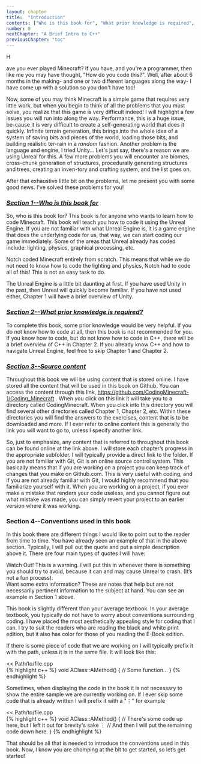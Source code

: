 ```yaml
---
layout: chapter
title:  "Introduction"
contents: ["Who is this book for", "What prior knowledge is required", "Source content", "Conventions used in this book"]
number: 0
nextChapter: "A Brief Intro to C++"
previousChapter: "toc"
---
```

<p class="drop-cap">H</p>ave you ever played Minecraft? If you have, and you're a programmer, then like me you may have thought, "How do you code this?". Well, after about 6 months in the making- and one or two different languages along the way- I have come up with a solution so you don't have too!

Now, some of you may think Minecraft is a simple game that requires very little work, but when you begin to think of all the problems that you must solve, you realize that this game is very difficult indeed! I will highlight a few issues you will run into along the way. Performance, this is a huge issue, be-cause it is very difficult to create a self-generating world that does it quickly. Infinite terrain generation, this brings into the whole idea of a system of saving bits and pieces of the world, loading those bits, and building realistic ter-rain in a *random* fashion. Another problem is the language and engine, I tried Unity... Let's just say, there's a reason we are using Unreal for this. A few more problems you will encounter are biomes, cross-chunk generation of structures, procedurally generating structures and trees, creating an inven-tory and crafting system, and the list goes on.

After that exhaustive little bit on the problems, let me present you with some good news. I've solved these problems for you!

<h3 class="section-title"><a href="#Who-is-this-book-for"><b><i>Section 1--Who is this book for</i></b></a></h3>

So, who is this book for? This book is for anyone who wants to learn how to code Minecraft. This book will teach you how to code it using the Unreal Engine. If you are not familiar with what Unreal Engine is, it is a game engine that does the underlying code for us, that way, we can start coding our game immediately. Some of the areas that Unreal already has coded include: lighting, physics, graphical processing, etc.

<div class="info">
 Notch coded Minecraft entirely from scratch. This means that while we do not need to know how to code the lighting and physics, Notch had to code all of this! This is not an easy task to do.
</div>

The Unreal Engine is a little bit daunting at first. If you have used Unity in the past, then Unreal will quickly become familiar. If you have not used either, Chapter 1 will have a brief overview of Unity.

<h3 class="section-title"><a href="#What-prior-knowledge-is-required"><b><i>Section 2--What prior knowledge is required?</i></b></a></h3>

To complete this book, some prior knowledge would be very helpful. If you do not know how to code at all, then this book is not recommended for you. If you know how to code, but do not know how to code in C++, there will be a brief overview of C++ in Chapter 2. If you already know C++ and how to navigate Unreal Engine, feel free to skip Chapter 1 and Chapter 2.

<h3 class="section-title"><a href="#Source-content"><b><i>Section 3--Source content</i></b></a></h3>

Throughout this book we will be using content that is stored online. I have stored all the content that will be used in this book on Github. You can access the content through this link, <a href="https://github.com/CodingMinecraft-1/Coding_Minecraft">https://github.com/CodingMinecraft-1/Coding_Minecraft</a> . When you click on this link it will take you to a directory called CodingMinecraft. When you click into this directory you will find several other directories called Chapter 1, Chapter 2, etc. Within these directories you will find the answers to the exercises, content that is to be downloaded and more. If I ever refer to online content this is generally the link you will want to go to, unless I specify another link.

So, just to emphasize, any content that is referred to throughout this book can be found online at the link above. I will store each chapter’s progress in the appropriate subfolder. I will typically provide a direct link to the folder. If you are not familiar with Git, Git is an online source control system. This basically means that if you are working on a project you can keep track of changes that you make on Github.com. This is very useful with coding, and if you are not already familiar with Git, I would highly recommend that you familiarize yourself with it. When you are working on a project, if you ever make a mistake that renders your code useless, and you cannot figure out what mistake was made, you can simply revert your project to an earlier version where it was working.

<h3 class="section-title"><a>Section 4--Conventions used in this book</a></h3>

In this book there are different things I would like to point out to the reader from time to time. You have already seen an example of that in the above section. Typically, I will pull out the quote and put a simple description above it. There are four main types of quotes I will have:

<div class="warning">
Watch Out!  This is a warning. I will put this in whenever there is something you should try to avoid, because it can and may cause Unreal to crash. (It’s not a fun process).
</div>

<div class="info">
Want some extra information? These are notes that help but are not necessarily pertinent information to the subject at hand. You can see an example in Section 1 above.
</div>

This book is slightly different than your average textbook. In your average textbook, you typically do not have to worry about conventions surrounding coding. I have placed the most aesthetically appealing style for coding that I can. I try to suit the readers who are reading the black and white print edition, but it also has color for those of you reading the E-Book edition.

If there is some piece of code that we are working on I will typically prefix it with the path, unless it is in the same file. It will look like this:

<div class="code-header">
<< Path/to/file.cpp
</div>
{% highlight c++ %}
void AClass::AMethod() {
	// Some function...
}
{% endhighlight %}

Sometimes, when displaying the code in the book it is not necessary to show the entire sample we are currently working on. If I ever skip some code that is already written I will prefix it with a "⋮" for example

<div class="code-header">
<< Path/to/file.cpp
</div>
{% highlight c++ %}
void AClass::AMethod() {
	// There's some code up here, but I left it out for brevity's sake
		⋮
	// And then I will put the remaining code down here.
}
{% endhighlight %}

That should be all that is needed to introduce the conventions used in this book. Now, I know you are chomping at the bit to get started, so let’s get started!
